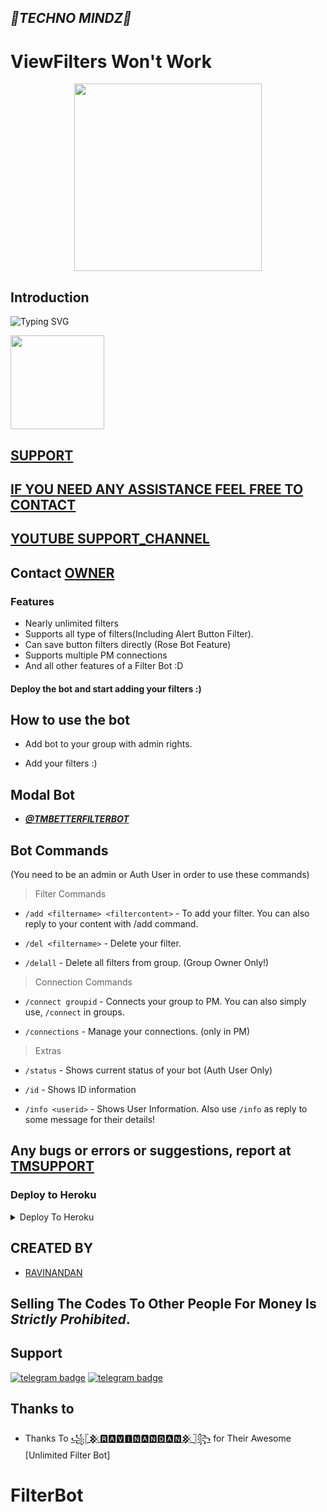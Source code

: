 <h2 align="centre"><i><b>🎀TECHNO MINDZ🎀</i></b></h2>

# ViewFilters Won't Work

<p align="center"><a href="https://t.me/technomindzchat"><img src="https://telegra.ph/file/b417bdd01331179d5787c.jpg" width="300"></a></p>

## Introduction

![Typing SVG](https://readme-typing-svg.herokuapp.com/?lines=Welcome+To+Techno+Mindz!;A+FILTER+BOT+LIKE+BETTERFILTERBOT;Created+by+RAVINANDAN!;A+simple+and+a+powerful+Bot!;Don't+Forget+To+Subcribe;Techno+Mindz+in+YouTube;)
</p>
</h1>
<a href="https://www.youtube.com/c/TechnoMindz">
  <img src="https://img.shields.io/badge/𝚂𝚄𝙱𝚂𝙲𝚁𝙸𝙱𝙴-red?logo=youtube" width="150">

## SUPPORT
## IF YOU NEED ANY ASSISTANCE FEEL FREE TO CONTACT
## YOUTUBE  [SUPPORT_CHANNEL](https://t.me/technomindzchat)
## Contact [OWNER](https://t.me/technomindzyt)
  
### Features
* Nearly unlimited filters
* Supports all type of filters(Including Alert Button Filter).
* Can save button filters directly (Rose Bot Feature)
* Supports multiple PM connections
* And all other features of a Filter Bot :D


#### Deploy the bot and start adding your filters :)


## How to use the bot
* Add bot to your group with admin rights.

* Add your filters :)

## Modal Bot 
  * [<i><b>@TMBETTERFILTERBOT</i></b>](https://t.me/tmbetterfilterbot)

## Bot Commands

(You need to be an admin or Auth User in order to use these commands)

> Filter Commands
* `/add <filtername> <filtercontent>`  -  To add your filter. You can also reply to your content with /add command.

* `/del <filtername>`  -  Delete your filter.

* `/delall`  -  Delete all filters from group. (Group Owner Only!)

> Connection Commands
* `/connect groupid`  -  Connects your group to PM. You can also simply use, `/connect` in groups.

* `/connections`  -  Manage your connections. (only in PM)

> Extras
* `/status`  -  Shows current status of your bot (Auth User Only)

* `/id`  -  Shows ID information

* `/info <userid>`  -  Shows User Information. Also use `/info` as reply to some message for their details!



## Any bugs or errors or suggestions, report at [TMSUPPORT](https://telegram.dog/TECHNOMINDZCHAT)


### Deploy to Heroku

<details><summary>Deploy To Heroku</summary>
<p>
<br>
<a href="https://heroku.com/deploy?template=https://github.com/rizalv1/FilterBot">
  <img src="https://www.herokucdn.com/deploy/button.svg" alt="Deploy">
</a>
</p>
</details>

  ## CREATED BY
 
* [RAVINANDAN](https://t.me/TechnoMINDZYT)
## Selling The Codes To Other People For Money Is *Strictly Prohibited*.


## Support
[![telegram badge](https://img.shields.io/badge/Telegram-Group-30302f?style=flat&logo=telegram)](https://telegram.dog/technomindzchat)
[![telegram badge](https://img.shields.io/badge/Telegram-Channel-30302f?style=flat&logo=telegram)](https://telegram.dog/Tmmainchannel)




## Thanks to 

 - Thanks To [꧁𓊈𒆜🆁🅰🆅🅸🅽🅰🅽🅳🅰🅽𒆜𓊉꧂](https://t.me/TechnoMindzyT) for Their Awesome [Unlimited Filter Bot]

# FilterBot
